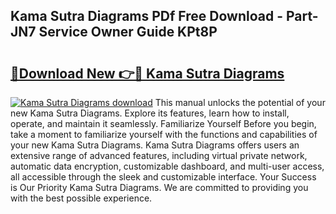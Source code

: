 ## Kama Sutra Diagrams PDf Free Download - Part-JN7 Service Owner Guide KPt8P

# <h2><a href="http://dfsxw4o.blite.top/?on=Kama+Sutra+Diagrams">🔗Download New 👉🔴 Kama Sutra Diagrams</a></h2>

[![Kama Sutra Diagrams download](https://i.imgur.com/lujVjoI.png)](http://dfsxw4o.blite.top/?on=Kama+Sutra+Diagrams)
This manual unlocks the potential of your new Kama Sutra Diagrams. Explore its features, learn how to install, operate, and maintain it seamlessly. Familiarize Yourself Before you begin, take a moment to familiarize yourself with the functions and capabilities of your new Kama Sutra Diagrams. Kama Sutra Diagrams offers users an extensive range of advanced features, including virtual private network, automatic data encryption, customizable dashboard, and multi-user access, all accessible through the sleek and customizable interface. Your Success is Our Priority Kama Sutra Diagrams. We are committed to providing you with the best possible experience.
